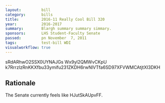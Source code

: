 ```yaml
---
layout:         bill
category:       bills
title:          2016-11 Really Cool Bill 320
year:           2016-2017
summary:        Blargh summary summary simmary.
sponsors:       LHS Student-Faculty Senate
passed:         pn November  7, 2011
tags:           test-bill WDI
visualworkflow: true
---
```



sRdARhwO2SSX0UYNAJGs Wx9yl2QMWvCKpU k7RrrzIzRnKKXfbu33ymifu231ZKDH6rwNlVTfa6SD97XFVWMCAtjtXI3DKH 




Rationale
---------
The Senate currently feels like HJutSkAUpvFF.
